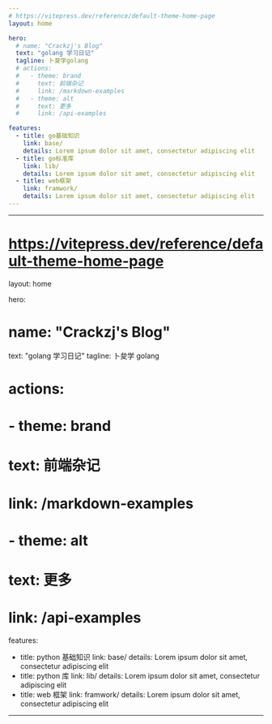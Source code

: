 ```yaml
---
# https://vitepress.dev/reference/default-theme-home-page
layout: home

hero:
  # name: "Crackzj's Blog"
  text: "golang 学习日记"
  tagline: 卜夋学golang
  # actions:
  #   - theme: brand
  #     text: 前端杂记
  #     link: /markdown-examples
  #   - theme: alt
  #     text: 更多
  #     link: /api-examples

features:
  - title: go基础知识
    link: base/
    details: Lorem ipsum dolor sit amet, consectetur adipiscing elit
  - title: go标准库
    link: lib/
    details: Lorem ipsum dolor sit amet, consectetur adipiscing elit
  - title: web框架
    link: framwork/
    details: Lorem ipsum dolor sit amet, consectetur adipiscing elit
---
```


---

# https://vitepress.dev/reference/default-theme-home-page

layout: home

hero:

# name: "Crackzj's Blog"

text: "golang 学习日记"
tagline: 卜夋学 golang

# actions:

# - theme: brand

# text: 前端杂记

# link: /markdown-examples

# - theme: alt

# text: 更多

# link: /api-examples

features:

- title: python 基础知识
  link: base/
  details: Lorem ipsum dolor sit amet, consectetur adipiscing elit
- title: python 库
  link: lib/
  details: Lorem ipsum dolor sit amet, consectetur adipiscing elit
- title: web 框架
  link: framwork/
  details: Lorem ipsum dolor sit amet, consectetur adipiscing elit

---
